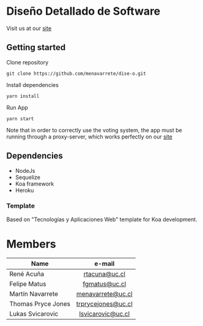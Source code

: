 Diseño Detallado de Software
======

Visit us at our [site](https://lecreo.herokuapp.com/)


## Getting started

Clone repository

`git clone https://github.com/menavarrete/dise-o.git`

Install dependencies

`yarn install`

Run App

`yarn start`

Note that in order to correctly use the voting system, the app must be running through a proxy-server, which works perfectly on our [site](https://lecreo.herokuapp.com/)


## Dependencies

- NodeJs
- Sequelize
- Koa framework
- Heroku

### Template

Based on "Tecnologías y Aplicaciones Web" template for Koa development.

Members 
======
| Name        | e-mail           | 
| ------------- |:-------------:| 
| René Acuña        | rtacuna@uc.cl |
| Felipe Matus      | fgmatus@uc.cl |  
| Martín Navarrete  | menavarrete@uc.cl  |
| Thomas Pryce Jones| trprycejones@uc.cl |   
| Lukas Svicarovic  | lsvicarovic@uc.cl  |  



